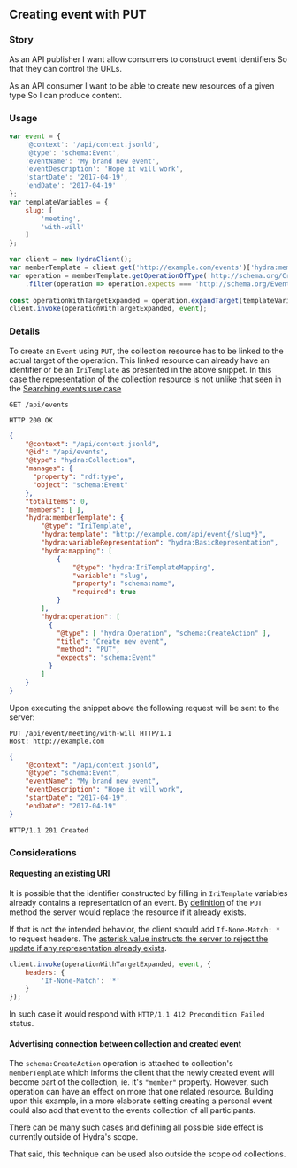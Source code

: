 ## Creating event with PUT

### Story

As an API publisher
I want allow consumers to construct event identifiers
So that they can control the URLs.

As an API consumer
I want to be able to create new resources of a given type
So I can produce content.

### Usage

``` js
var event = {
    '@context': '/api/context.jsonld',
    '@type': 'schema:Event',
    'eventName': 'My brand new event',
    'eventDescription': 'Hope it will work',
    'startDate': '2017-04-19',
    'endDate': '2017-04-19'
};
var templateVariables = {
    slug: [
        'meeting',
        'with-will'
    ]
};

var client = new HydraClient();
var memberTemplate = client.get('http://example.com/events')['hydra:memberTemplate'];
var operation = memberTemplate.getOperationOfType('http://schema.org/CreateAction')
    .filter(operation => operation.expects === 'http://schema.org/Event');
    
const operationWithTargetExpanded = operation.expandTarget(templateVariables);
client.invoke(operationWithTargetExpanded, event);
```

### Details

To create an `Event` using `PUT`, the collection resource has to be linked to the actual target of the operation.
This linked resource can already have an identifier or be an `IriTemplate` as presented in the above snippet. In this case 
the representation of the collection resource is not unlike that seen in the [Searching events use case](7.searching-events.md)

```http
GET /api/events
```

```http
HTTP 200 OK
```

``` json
{
    "@context": "/api/context.jsonld",
    "@id": "/api/events",
    "@type": "hydra:Collection",
    "manages": {
      "property": "rdf:type",
      "object": "schema:Event"
    },
    "totalItems": 0,
    "members": [ ],
    "hydra:memberTemplate": {
        "@type": "IriTemplate",
        "hydra:template": "http://example.com/api/event{/slug*}",
        "hydra:variableRepresentation": "hydra:BasicRepresentation",
        "hydra:mapping": [
            {
                "@type": "hydra:IriTemplateMapping",
                "variable": "slug",
                "property": "schema:name",
                "required": true
            }
        ],
        "hydra:operation": [
          {
            "@type": [ "hydra:Operation", "schema:CreateAction" ],
            "title": "Create new event",
            "method": "PUT",
            "expects": "schema:Event"
          }
        ]
    }
}
```

Upon executing the snippet above the following request will be sent to the server:

``` http
PUT /api/event/meeting/with-will HTTP/1.1
Host: http://example.com
```

``` json
{
    "@context": "/api/context.jsonld",
    "@type": "schema:Event",
    "eventName": "My brand new event",
    "eventDescription": "Hope it will work",
    "startDate": "2017-04-19",
    "endDate": "2017-04-19"
}
```

``` http
HTTP/1.1 201 Created
```

### Considerations

#### Requesting an existing URI

It is possible that the identifier constructed by filling in `IriTemplate` variables already contains a representation of 
an event. By [definition](https://tools.ietf.org/html/rfc7231#section-4.3.4) of the `PUT` method the server would replace the 
resource if it already exists. 

If that is not the intended behavior, the client should add `If-None-Match: *` to request headers. The [asterisk value 
instructs the server to reject the update if any representation already exists][if-none-match]. 

``` js
client.invoke(operationWithTargetExpanded, event, {
    headers: {
        'If-None-Match': '*'
    }
});
```

In such case it would respond with `HTTP/1.1 412 Precondition Failed` status.

#### Advertising connection between collection and created event

The `schema:CreateAction` operation is attached to collection's `memberTemplate` which informs the client that the newly
created event will become part of the collection, ie. it's `"member"` property. However, such operation can have an effect on
more that one related resource. Building upon this example, in a more elaborate setting creating a personal event could also
add that event to the events collection of all participants.

There can be many such cases and defining all possible side effect is currently outside of Hydra's scope.

That said, this technique can be used also outside the scope od collections.

[if-none-match]: https://developer.mozilla.org/en-US/docs/Web/HTTP/Headers/If-None-Match#Directives

